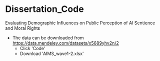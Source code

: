 # Dissertation_Code
Evaluating Demographic Influences on Public Perception of AI Sentience and Moral Rights
- The data can be downloaded from https://data.mendeley.com/datasets/x5689yhv2n/2 
  -  Click 'Code'
  -  Download 'AIMS_wave1-2.xlsx'
